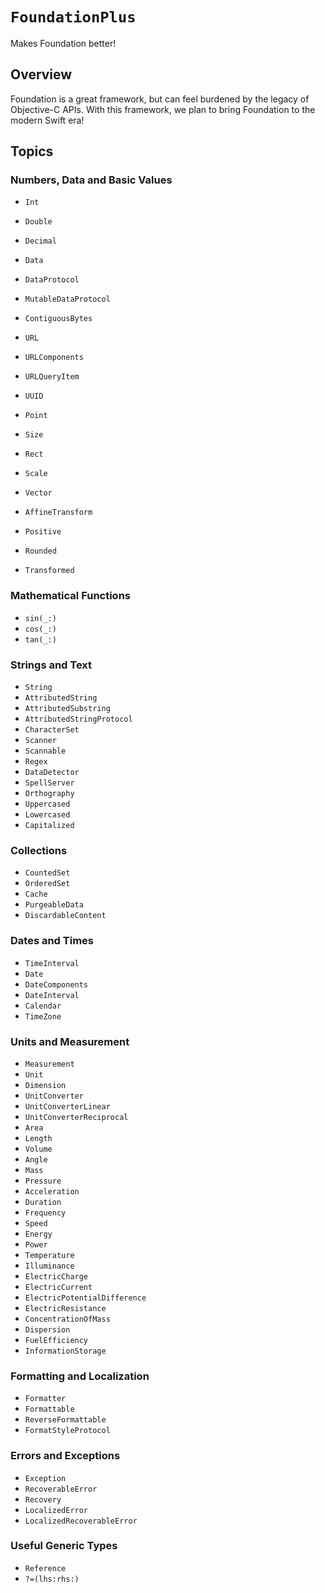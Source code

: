 # ``FoundationPlus``

Makes Foundation better!

## Overview

Foundation is a great framework, but can feel burdened by the legacy of Objective-C APIs. With this framework, we plan to bring Foundation to the modern Swift era!

## Topics

### Numbers, Data and Basic Values
- ``Int``
- ``Double``
- ``Decimal``

- ``Data``
- ``DataProtocol``
- ``MutableDataProtocol``

- ``ContiguousBytes``
- ``URL``
- ``URLComponents``
- ``URLQueryItem``

- ``UUID``

- ``Point``
- ``Size``
- ``Rect``
- ``Scale``
- ``Vector``
- ``AffineTransform``
- ``Positive``
- ``Rounded``
- ``Transformed``

### Mathematical Functions
- ``sin(_:)``
- ``cos(_:)``
- ``tan(_:)``

### Strings and Text
- ``String``
- ``AttributedString``
- ``AttributedSubstring``
- ``AttributedStringProtocol``
- ``CharacterSet``
- ``Scanner``
- ``Scannable``
- ``Regex``
- ``DataDetector``
- ``SpellServer``
- ``Orthography``
- ``Uppercased``
- ``Lowercased``
- ``Capitalized``

### Collections
- ``CountedSet``
- ``OrderedSet``
- ``Cache``
- ``PurgeableData``
- ``DiscardableContent``

### Dates and Times
- ``TimeInterval``
- ``Date``
- ``DateComponents``
- ``DateInterval``
- ``Calendar``
- ``TimeZone``

### Units and Measurement
- ``Measurement``
- ``Unit``
- ``Dimension``
- ``UnitConverter``
- ``UnitConverterLinear``
- ``UnitConverterReciprocal``
- ``Area``
- ``Length``
- ``Volume``
- ``Angle``
- ``Mass``
- ``Pressure``
- ``Acceleration``
- ``Duration``
- ``Frequency``
- ``Speed``
- ``Energy``
- ``Power``
- ``Temperature``
- ``Illuminance``
- ``ElectricCharge``
- ``ElectricCurrent``
- ``ElectricPotentialDifference``
- ``ElectricResistance``
- ``ConcentrationOfMass``
- ``Dispersion``
- ``FuelEfficiency``
- ``InformationStorage``

### Formatting and Localization
- ``Formatter``
- ``Formattable``
- ``ReverseFormattable``
- ``FormatStyleProtocol``

### Errors and Exceptions
- ``Exception``
- ``RecoverableError``
- ``Recovery``
- ``LocalizedError``
- ``LocalizedRecoverableError``

### Useful Generic Types
- ``Reference``
- ``?=(lhs:rhs:)``
